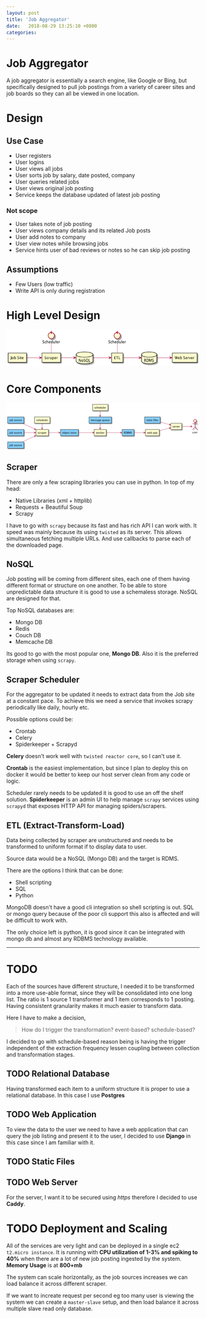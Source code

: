 ```yaml
---
layout: post
title: 'Job Aggregator'
date:   2018-08-29 13:25:10 +0800
categories:
---
```

# Job Aggregator

A job aggregator is essentially a search engine, like Google or Bing,
but specifically designed to pull job postings from a variety of
career sites and job boards so they can all be viewed in one
location.

# Design

## Use Case

- User registers
- User logins
- User views all jobs
- User sorts job by salary, date posted, company
- User queries related jobs
- User views original job posting
- Service keeps the database updated of latest job posting

### Not scope

- User takes note of job posting
- User views company details and its related Job posts
- User add notes to company
- User view notes while browsing jobs
- Service hints user of bad reviews or notes so he can skip job
  posting

## Assumptions

- Few Users (low traffic)
- Write API is only during registration

# High Level Design

![high_level](/assets/job-aggregator-high-level.png)

# Core Components

![core_components](/assets/job-aggregator-core-components.png)

## Scraper

There are only a few scraping libraries you can use in python. In top
of my head:

- Native Libraries (xml + httplib)
- Requests + Beautiful Soup
- Scrapy

I have to go with `scrapy` because its fast and has rich API I can
work with. It speed was mainly because its using `twisted` as its
server. This allows simultaneous fetching multiple URLs. And use
callbacks to parse each of the downloaded page.

## NoSQL

Job posting will be coming from different sites, each one of them
having different format or structure on one another. To be able to
store unpredictable data structure it is good to use a schemaless
storage. NoSQL are designed for that.

Top NoSQL databases are:
- Mongo DB
- Redis
- Couch DB
- Memcache DB

Its good to go with the most popular one, **Mongo DB**. Also it is the
preferred storage when using `scrapy`.

## Scraper Scheduler

For the aggregator to be updated it needs to extract data from the Job
site at a constant pace. To achieve this we need a service that
invokes scrapy periodically like daily, hourly etc.

Possible options could be:
- Crontab
- Celery
- Spiderkeeper + Scrapyd

**Celery** doesn't work well with `twisted reactor core`, so I can't use
it.

**Crontab** is the easiest implementation, but since I plan to deploy this
on docker it would be better to keep our host server clean from any
code or logic.

Scheduler rarely needs to be updated it is good to use an off the
shelf solution. **Spiderkeeper** is an admin UI to help manage `scrapy`
services using `scrapyd` that exposes HTTP API for managing
spiders/scrapers.

## ETL (Extract-Transform-Load)

Data being collected by scraper are unstructured and needs to be
transformed to uniform format if to display data to user.

Source data would be a NoSQL (Mongo DB) and the target is RDMS. 

There are the options I think that can be done:
- Shell scripting
- SQL
- Python

MongoDB doesn't have a good cli integration so shell scripting is
out. SQL or mongo query because of the poor cli support this also is
affected and will be difficult to work with.

The only choice left is python, it is good since it can be integrated
with mongo db and almost any RDBMS technology available.

---
# TODO

Each of the sources have different structure, I needed it to be
transformed into a more use-able format, since they will be
consolidated into one long list. The ratio is 1 source 1
transformer and 1 item corresponds to 1 posting. Having consistent
granularity makes it much easier to transform data.

Here I have to make a decision,

> How do I trigger the transformation? event-based? schedule-based?

I decided to go with schedule-based reason being is having the trigger
independent of the extraction frequency lessen coupling between
collection and transformation stages.

## TODO Relational Database

Having transformed each item to a uniform structure it is proper to
use a relational database. In this case I use **Postgres**

## TODO Web Application

To view the data to the user we need to have a web application that
can query the job listing and present it to the user, I decided to use
**Django** in this case since I am familiar with it.

## TODO Static Files

## TODO Web Server

For the server, I want it to be secured using *https* therefore I
decided to use **Caddy**.

# TODO Deployment and Scaling

All of the services are very light and can be deployed in a single ec2
`t2.micro instance`. It is running with **CPU utilization of 1-3% and
spiking to 40%** when there are a lot of new job posting ingested by
the system. **Memory Usage** is at **800+mb**

The system can scale horizontally, as the job sources increases we can
load balance it across different scraper.

If we want to increate request per second eg too many user is viewing
the system we can create a `master-slave` setup, and then load balance
it across multiple slave read only database.
